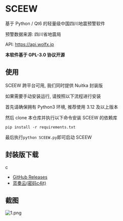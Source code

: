 # SCEEW

基于 Python / Qt6 的轻量级中国四川地震预警软件

预警数据来源: 四川省地震局

API: <https://api.wolfx.jp>

**本软件基于 GPL-3.0 协议开源**

## 使用

SCEEW 跨平台可用, 我们同时提供 Nuitka 封装版

如果需要手动安装运行, 请按照以下流程进行安装

首先请确保拥有 Python3 环境, 推荐使用 3.12 及以上版本

然后 clone 本仓库并执行以下命令安装 SCEEW 的依赖库

`
pip install -r requirements.txt
`

最后执行`python SCEEW.py`即可启动 SCEEW

## 封装版下载
c
* [GitHub Releases](https://github.com/TenkyuChimata/SCEEW/releases/latest)
* [蓝奏云(密码c4jt)](https://akarin.lanzoul.com/b00rbwxgf)

## 截图

![1.png](https://s2.loli.net/2024/01/24/IFSslpGPe6MEtvw.png)
